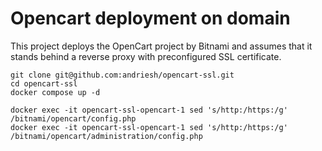 # Opencart deployment on domain

This project deploys the OpenCart project by Bitnami and assumes that it stands behind a reverse proxy with preconfigured SSL certificate.

```plaintext
git clone git@github.com:andriesh/opencart-ssl.git
cd opencart-ssl
docker compose up -d
```

```plaintext
docker exec -it opencart-ssl-opencart-1 sed 's/http:/https:/g' /bitnami/opencart/config.php
docker exec -it opencart-ssl-opencart-1 sed 's/http:/https:/g' /bitnami/opencart/administration/config.php
```
